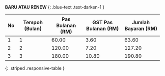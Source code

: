 **BARU ATAU RENEW**
{: .blue-text .text-darken-1 }

| No  | Tempoh (Bulan) | Pas Bulanan (RM) | GST Pas Bulanan (RM) | Jumlah Bayaran (RM) |
| --- | ---            | ---              | ---                  | ---                 |
| 1   | 1              | 60.00            | 3.60                 | 63.60               |
| 2   | 2              | 120.00           | 7.20                 | 127.20              |
| 3   | 3              | 180.00           | 10.80                | 190.80              |
{: .striped .responsive-table }
